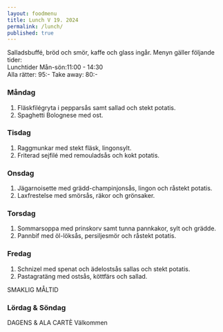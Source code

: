 ```yaml
---
layout: foodmenu
title: Lunch V 19. 2024
permalink: /lunch/
published: true
---
```

Salladsbuffé, bröd och smör, kaffe och glass ingår.
Menyn gäller följande tider:  
Lunchtider  Mån-sön:11:00 - 14:30  
Alla rätter: 95:- Take away: 80:-
                                
### Måndag

1. Fläskfilégryta i pepparsås samt sallad och stekt potatis.
2. Spaghetti Bolognese med ost.

### Tisdag

1. Raggmunkar med stekt fläsk, lingonsylt.
2. Friterad sejfilé med remouladsås och kokt potatis. 

### Onsdag

1. Jägarnoisette med grädd-champinjonsås, lingon och råstekt potatis.
2. Laxfrestelse med smörsås, räkor och grönsaker.

### Torsdag

1. Sommarsoppa med prinskorv samt tunna pannkakor, sylt och grädde. 
2. Pannbif med öl-löksås, persiljesmör och råstekt potatis.

### Fredag  

1. Schnizel med spenat och ädelostsås sallas och stekt potatis.
2. Pastagratäng med ostsås, köttfärs och sallad.

SMAKLIG MÅLTID  
### Lördag & Söndag 
DAGENS & ALA CARTÈ
Välkommen
    
       
    

   
    
   
     
